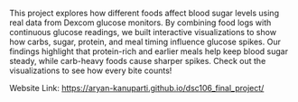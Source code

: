 This project explores how different foods affect blood sugar levels using real data from Dexcom glucose monitors. By combining food logs with continuous glucose readings, we built interactive visualizations to show how carbs, sugar, protein, and meal timing influence glucose spikes. Our findings highlight that protein-rich and earlier meals help keep blood sugar steady, while carb-heavy foods cause sharper spikes. Check out the visualizations to see how every bite counts!

Website Link: https://aryan-kanuparti.github.io/dsc106_final_project/
